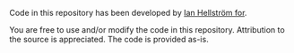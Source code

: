 Code in this repository has been developed by [Ian Hellström for](https://ianhellstrom.org).

You are free to use and/or modify the code in this repository.
Attribution to the source is appreciated.
The code is provided as-is.
